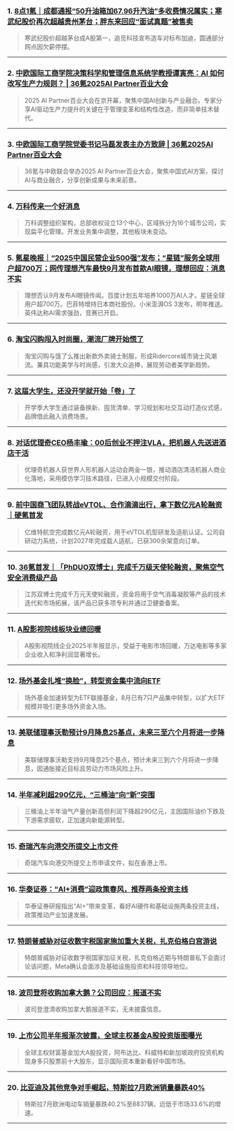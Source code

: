 ### 1. [8点1氪｜成都通报“50升油箱加67.96升汽油”多收费情况属实；寒武纪股价再次超越贵州茅台；胖东来回应“面试真题”被售卖](https://36kr.com/p/3443156598085249?f=rss)

> 寒武纪股价超越茅台成A股第一，追觅科技宣布造车对标布加迪，圆通部分网点因欠薪停摆。

---


### 2. [中欧国际工商学院决策科学和管理信息系统学教授谭寅亮：AI 如何改写生产力规则？ | 36氪2025AI Partner百业大会](https://36kr.com/p/3442172290979464?f=rss)

> 2025 AI Partner百业大会在京开幕，聚焦中国AI创新与产业融合。专家分享AI驱动生产力提升的关键在于管理变革和结构性改造，而非简单技术替代。

---


### 3. [中欧国际工商学院党委书记马磊发表主办方致辞 | 36氪2025AI Partner百业大会](https://36kr.com/p/3442171030967941?f=rss)

> 36氪与中欧联合举办2025 AI Partner百业大会，聚焦中国式AI方案，探讨AI与商业融合，分享创新成果与未来前景。

---


### 4. [万科传来一个好消息](https://36kr.com/p/3442403368375688?f=rss)

> 万科调整组织架构，总部收权设立13个中心，区域拆分为16个城市公司，实现扁平化管理。开发业务集中调整，其他板块未变动。

---


### 5. [氪星晚报｜“2025中国民营企业500强”发布；“星链”服务全球用户超700万；网传理想汽车最快9月发布首款AI眼镜，理想回应：消息不实](https://36kr.com/p/3442377850001024?f=rss)

> 理想否认9月发布AI眼镜传闻。百度计划五年培养1000万AI人才。星链全球用户超700万。巴菲特增持日本商社股份。小米澎湃OS 3发布，明年推送。英伟达称AI需求强劲，竞赛已开启。

---


### 6. [淘宝闪购闯入时尚圈，潮流厂牌开始慌了](https://36kr.com/p/3442120500368777?f=rss)

> 淘宝闪购与饿了么推出新款外卖骑士制服，形成Ridercore城市骑士风潮流。兼具功能美学与时尚感，引发大众追捧，展现劳动者美学新趋势。

---


### 7. [这届大学生，还没开学就开始「卷」了](https://36kr.com/p/3440954386617985?f=rss)

> 开学季大学生通过装备换新、囤货清单、学习规划和社交互动打造仪式感，品牌借此融入消费场景。

---


### 8. [对话优理奇CEO杨丰瑜：00后创业不押注VLA，把机器人先送进酒店干活](https://36kr.com/p/3442158373475968?f=rss)

> 优理奇机器人获世界人形机器人运动会两金一银，推动酒店清洁机器人商业化落地，采用模仿学习技术路径，已进入小规模交付阶段。

---


### 9. [前中国商飞团队转战eVTOL、合作滴滴出行，拿下数亿元A轮融资｜硬氪首发](https://36kr.com/p/3442138964989573?f=rss)

> 亿维特航空完成数亿元A轮融资，用于eVTOL机型研发及适航认证。公司自研动力系统，计划2027年完成载人适航，已获300余架意向订单。

---


### 10. [36氪首发｜「PhDUO双博士」完成千万级天使轮融资，聚焦空气安全消费级产品](https://36kr.com/p/3441865434862976?f=rss)

> 江苏双博士完成千万元天使轮融资，资金将用于空气消毒凝胶等产品的技术迭代和市场拓展，该产品已获多项专利并通过卫健委备案。

---


### 11. [A股影视院线板块业绩回暖](https://36kr.com/newsflashes/3443152109065857?f=rss)

> A股影视院线企业2025半年报显示，受益于电影市场回暖，万达电影等多家企业收入和净利润显著增长。

---


### 12. [场外基金扎堆“换脸”，转型资金集中流向ETF](https://36kr.com/newsflashes/3443150020433542?f=rss)

> 场外基金加速转型为ETF联接基金，8月已有7只产品集中转型，以扩大ETF规模并吸引更多场外资金入场。

---


### 13. [美联储理事沃勒预计9月降息25基点，未来三至六个月将进一步降息](https://36kr.com/newsflashes/3443147814540937?f=rss)

> 美联储理事沃勒支持9月降息25个基点，预计未来三到六个月将进一步降息，因通胀接近目标且劳动力市场风险上升。

---


### 14. [半年减利超290亿元，“三桶油”向“新”突围](https://36kr.com/newsflashes/3443147205367171?f=rss)

> 三桶油上半年油气产量创新高但利润下降超290亿元，主因国际油价下跌及下游需求疲软，正加速向新能源转型。

---


### 15. [奇瑞汽车向港交所提交上市文件](https://36kr.com/newsflashes/3443158830159492?f=rss)

> 奇瑞汽车向港交所提交上市申请文件，拟在香港上市。

---


### 16. [华泰证券：“AI+消费”迎政策春风，推荐两条投资主线](https://36kr.com/newsflashes/3443144917702279?f=rss)

> 华泰证券研报指出“AI+”带来变革，看好AI硬件和基础设施两条投资主线，政策推动产业加速发展。

---


### 17. [特朗普威胁对征收数字税国家施加重大关税，扎克伯格白宫游说](https://36kr.com/newsflashes/3443140694365828?f=rss)

> 特朗普威胁对征收数字税国家加征关税，扎克伯格近期与特朗普私下会面讨论该问题，Meta确认会面涉及基础设施投资和科技领导地位。

---


### 18. [波司登将收购加拿大鹅？公司回应：报道不实](https://36kr.com/newsflashes/3443155112809856?f=rss)

> 波司登澄清收购加拿大鹅报道不实，无未披露信息。

---


### 19. [上市公司半年报渐次披露，全球主权基金A股投资版图曝光](https://36kr.com/newsflashes/3443137844254083?f=rss)

> 全球主权财富基金加大A股投资，阿布达比、科威特和新加坡政府投资机构现身多只股票前十大股东，显示国际资本重新看好中国市场。

---


### 20. [比亚迪及其他竞争对手崛起，特斯拉7月欧洲销量暴跌40%](https://36kr.com/newsflashes/3443130585077124?f=rss)

> 特斯拉7月欧洲电动车销量暴跌40.2%至8837辆，远低于市场33.6%的增速。

---

